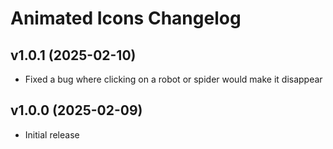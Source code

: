 # Animated Icons Changelog
## v1.0.1 (2025-02-10)
- Fixed a bug where clicking on a robot or spider would make it disappear

## v1.0.0 (2025-02-09)
- Initial release